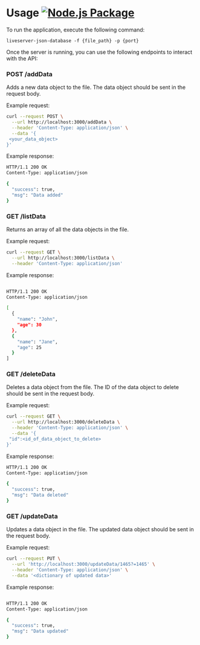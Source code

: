 # Usage [![Node.js Package](https://github.com/shreyash-Pandey-Katni/liveserver-json-database/actions/workflows/npm-publish.yml/badge.svg)](https://github.com/shreyash-Pandey-Katni/liveserver-json-database/actions/workflows/npm-publish.yml)

To run the application, execute the following command:

```
liveserver-json-database -f {file_path} -p {port}
```

Once the server is running, you can use the following endpoints to interact with the API:

### POST /addData

Adds a new data object to the file. The data object should be sent in the request body.

Example request:

```bash
curl --request POST \
  --url http://localhost:3000/addData \
  --header 'Content-Type: application/json' \
  --data '{
 <your_data_object>
}'
```

Example response:

```bash
HTTP/1.1 200 OK
Content-Type: application/json

{
  "success": true,
  "msg": "Data added"
}
```

### GET /listData

Returns an array of all the data objects in the file.

Example request:

```bash
curl --request GET \
  --url http://localhost:3000/listData \
  --header 'Content-Type: application/json'
```

Example response:

```bash

HTTP/1.1 200 OK
Content-Type: application/json

[
  {
    "name": "John",
    "age": 30
  },
  {
    "name": "Jane",
    "age": 25
  }
]
```

### GET /deleteData

Deletes a data object from the file. The ID of the data object to delete should be sent in the request body.

Example request:

```bash
curl --request GET \
  --url http://localhost:3000/deleteData \
  --header 'Content-Type: application/json' \
  --data '{
 "id":<id_of_data_object_to_delete>
}'
```

Example response:

```bash
HTTP/1.1 200 OK
Content-Type: application/json

{
  "success": true,
  "msg": "Data deleted"
}
```

### GET /updateData

Updates a data object in the file. The updated data object should be sent in the request body.

Example request:

```bash
curl --request PUT \
  --url 'http://localhost:3000/updateData/1465?=1465' \
  --header 'Content-Type: application/json' \
  --data '<dictionary of updated data>'
```

Example response:

```bash

HTTP/1.1 200 OK
Content-Type: application/json

{
  "success": true,
  "msg": "Data updated"
}
```
